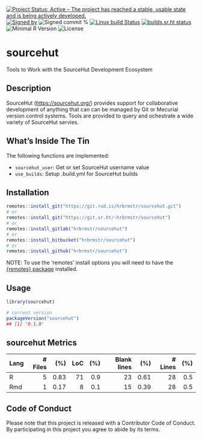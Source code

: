 
[![Project Status: Active – The project has reached a stable, usable
state and is being actively
developed.](https://www.repostatus.org/badges/latest/active.svg)](https://www.repostatus.org/#active)
[![Signed
by](https://img.shields.io/badge/Keybase-Verified-brightgreen.svg)](https://keybase.io/hrbrmstr)
![Signed commit
%](https://img.shields.io/badge/Signed_Commits-100%25-lightgrey.svg)
[![Linux build
Status](https://travis-ci.org/hrbrmstr/sourcehut.svg?branch=master)](https://travis-ci.org/hrbrmstr/sourcehut)
[![builds.sr.ht
status](https://builds.sr.ht/~hrbrmstr/sourcehut.svg)](https://builds.sr.ht/~hrbrmstr/sourcehut?)  
![Minimal R
Version](https://img.shields.io/badge/R%3E%3D-3.2.0-blue.svg)
![License](https://img.shields.io/badge/License-AGPL-blue.svg)

# sourcehut

Tools to Work with the SourceHut Development Ecosystem

## Description

SourceHut (<https://sourcehut.org/>) provides support for collaborative
development of anything that can can be managed by Git or Mecurial
version control systems. Tools are provided to query and ochestrate a
wide variety of SourceHut servies.

## What’s Inside The Tin

The following functions are implemented:

  - `sourcehut_user`: Get or set SourceHut username value
  - `use_builds`: Setup .build.yml for SourceHut builds

## Installation

``` r
remotes::install_git("https://git.rud.is/hrbrmstr/sourcehut.git")
# or
remotes::install_git("https://git.sr.ht/~hrbrmstr/sourcehut")
# or
remotes::install_gitlab("hrbrmstr/sourcehut")
# or
remotes::install_bitbucket("hrbrmstr/sourcehut")
# or
remotes::install_github("hrbrmstr/sourcehut")
```

NOTE: To use the ‘remotes’ install options you will need to have the
[{remotes} package](https://github.com/r-lib/remotes) installed.

## Usage

``` r
library(sourcehut)

# current version
packageVersion("sourcehut")
## [1] '0.1.0'
```

## sourcehut Metrics

| Lang | \# Files |  (%) | LoC | (%) | Blank lines |  (%) | \# Lines | (%) |
| :--- | -------: | ---: | --: | --: | ----------: | ---: | -------: | --: |
| R    |        5 | 0.83 |  71 | 0.9 |          23 | 0.61 |       28 | 0.5 |
| Rmd  |        1 | 0.17 |   8 | 0.1 |          15 | 0.39 |       28 | 0.5 |

## Code of Conduct

Please note that this project is released with a Contributor Code of
Conduct. By participating in this project you agree to abide by its
terms.
